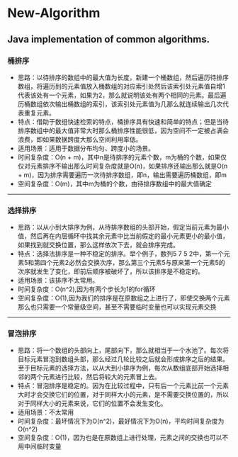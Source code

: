 # New-Algorithm
Java implementation of common algorithms.
---
### 桶排序
+ 思路：以待排序的数组中的最大值为长度，新建一个桶数组，然后遍历待排序数组，将遍历到的元素值放入桶数组的对应索引处然后该索引处元素值自增1代表该处有一个元素，如果为2，那么就说明该处有两个相同的元素。最后遍历桶数组依次输出桶数组的索引，该索引处元素值为几那么就连续输出几次代表重复元素。
+ 特点：借助于数组快速检索的特点，桶排序具有快速和简单的特点；但是当待排序数组中的最大值非常大时那么桶排序性能很低，因为空间不一定被占满会浪费，即如果数据跨度大那么空间利用率低。
+ 适用场景：适用于数据分布均匀、跨度小的场景。
+ 时间复杂度：O(n + m)，其中n是待排序的元素个数，m为桶的个数，如果仅仅对元素排序不输出那么时间复杂度就是O(n)，如果排序还输出那么就是O(n + m)，因为排序需要遍历一次待排序数组，即n，输出需要遍历桶数组，即m
+ 空间复杂度：O(m)，其中m为桶的个数，由待排序数组中的最大值确定
---
### 选择排序
+ 思路：以从小到大排序为例，从待排序数组的头部开始，假定当前元素为最小值，然后再在内层循环中找其余元素中比当前假定的最小元素更小的最小值，如果找到就交换位置，那么这样依次下去，就会排序完成。
+ 特点：选择法排序是一种不稳定的排序。举个例子，数列5 7 5 2中，第一个元素5和第四个元素2必然会交换次序，那么第三个元素5与原来第一个元素5的次序就发生了变化，即前后顺序被破坏了，所以该排序是不稳定的。
+ 适用场景：该排序不太常用。
+ 时间复杂度：O(n^2),因为有两个步长为1的for循环
+ 空间复杂度：O(1),因为我们的排序是在原数组之上进行了，即使交换两个元素那么也只需要一个常量级空间，甚至不需要临时变量也可以实现元素交换
---
### 冒泡排序
+ 思路：将一个数组的头部向上，尾部向下，那么就相当于一个水池了。每次将目标元素冒泡到数组头部，那么经过几轮比较之后就会形成排序之后的结果。至于目标元素的选择方法，以从大到小排序为例，每次从数组底部开始选择相邻的两个元素进行比较，然后将较大的元素冒上去。
+ 特点：冒泡排序是稳定的。因为在比较过程中，只有后一个元素比前一个元素大时才会交换它们的位置，对于同样大小的元素，是不需要交换位置的，所以对于同样大小的元素来说，它们的位置不会发生变化。
+ 适用场景：不太常用
+ 时间复杂度：最坏情况下为O(n^2)，最好情况下为O(n)，平均时间复杂度为O(n^2)
+ 空间复杂度：O(1)，因为也是在原数组上进行处理，元素之间的交换也可以不用中间临时变量
